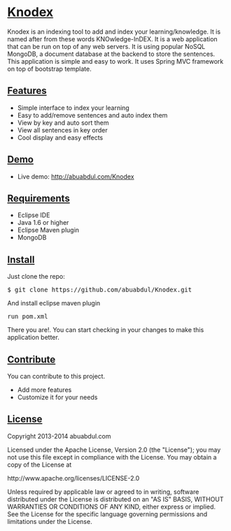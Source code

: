 <h1 id="knodex"><a href="#knodex" class="anchor">Knodex</a></h1>

<p>Knodex is an indexing tool to add and index your learning/knowledge. It is named after from these words KNOwledge-InDEX. It is a web application that can be run on top of any web servers. It is using popular NoSQL MongoDB, a document database at the backend to store the sentences. This application is simple and easy to work. It uses Spring MVC framework on top of bootstrap template.</p>

<h2 id="features"><a href="#features" class="anchor">Features</a></h2>

<ul>
<li>Simple interface to index your learning</li>
<li>Easy to add/remove sentences and auto index them</li>
<li>View by key and auto sort them</li>
<li>View all sentences in key order</li>
<li>Cool display and easy effects</li>
</ul>


<h2 id="demo"><a href="#demo" class="anchor">Demo</a></h2>

<ul>
<li>Live demo: <a href="http://abuabdul.com/Knodex">http://abuabdul.com/Knodex</a></li>
</ul>


<h2 id="requirements"><a href="#requirements" class="anchor">Requirements</a></h2>

<ul>
<li>Eclipse IDE</li>
<li>Java 1.6 or higher</li>
<li>Eclipse Maven plugin</li>
<li>MongoDB</li>
</ul>


<h2 id="install"><a href="#install" class="anchor">Install</a></h2>

<p>Just clone the repo:</p>

<pre class="no-highlight">$ git clone https://github.com/abuabdul/Knodex.git</pre>


<p>And install eclipse maven plugin</p>

<pre class="no-highlight">run pom.xml</pre>


<p>There you are!. You can start checking in your changes to make this application better.</p>

<h2 id="contribute"><a href="#contribute" class="anchor">Contribute</a></h2>

<p>You can contribute to this project.</p>

<ul>
<li>Add more features</li>
<li>Customize it for your needs</li>
</ul>


<h2 id="license"><a href="#license" class="anchor">License</a></h2>

<p>Copyright 2013-2014 abuabdul.com</p>

<p>Licensed under the Apache License, Version 2.0 (the "License");
you may not use this file except in compliance with the License.
You may obtain a copy of the License at</p>

<p> http://www.apache.org/licenses/LICENSE-2.0</p>

<p>Unless required by applicable law or agreed to in writing, software
distributed under the License is distributed on an "AS IS" BASIS,
WITHOUT WARRANTIES OR CONDITIONS OF ANY KIND, either express or implied.
See the License for the specific language governing permissions and
limitations under the License.</p>


